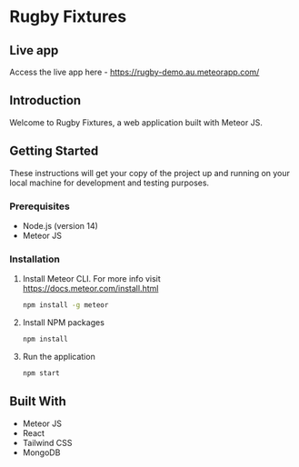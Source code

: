 # Rugby Fixtures

## Live app

Access the live app here - https://rugby-demo.au.meteorapp.com/

## Introduction

Welcome to Rugby Fixtures, a web application built with Meteor JS.

## Getting Started

These instructions will get your copy of the project up and running on your local machine for development and testing purposes.

### Prerequisites

- Node.js (version 14)
- Meteor JS

### Installation

1. Install Meteor CLI. For more info visit https://docs.meteor.com/install.html

   ```sh
   npm install -g meteor
   ```

2. Install NPM packages
   ```sh
   npm install
   ```
3. Run the application
   ```sh
   npm start
   ```

## Built With

- Meteor JS
- React
- Tailwind CSS
- MongoDB

